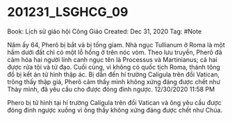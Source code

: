 # 201231_LSGHCG_09

Book: Lịch sử giáo hội Công Giáo
Created: Dec 31, 2020
Tag: #Note

Năm ấy 64, Pherô bị bắt và bị tống giam. Nhà ngục Tullianum ở Roma là một hầm dưới đất chỉ có một lỗ hổng ở trên nóc vòm. Theo lưu truyền, Pherô đã cảm hóa hai người lính canh ngục tên là Processus và Martinianus; cả hai được rửa tội và tử đạo. Cuối cùng, vì không có quốc tịch Roma, thánh tông đồ bị kết án tử hình thập ác. Bị dẫn đến hí trường Caligula trên đồi Vatican, trông thấy thập giá, Pherô cảm thấy mình không xứng đáng được chết như Thày mình, đã yêu cầu cho được đóng đinh ngược.
12/30/2020 11:58 PM

Phero bị tử hình tại hí trường Caligula trên đồi Vatican và ông yêu cầu được đóng đinh ngược xuống vì ông thấy không xứng đáng được chết như Chúa.
